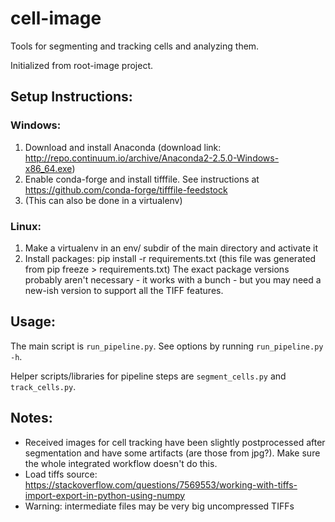 # cell-image

Tools for segmenting and tracking cells and analyzing them.

Initialized from root-image project.

## Setup Instructions:

### Windows:
   1. Download and install Anaconda (download link: http://repo.continuum.io/archive/Anaconda2-2.5.0-Windows-x86_64.exe)
   2. Enable conda-forge and install tifffile. See instructions at https://github.com/conda-forge/tifffile-feedstock
   3. (This can also be done in a virtualenv)

### Linux:
   1. Make a virtualenv in an env/ subdir of the main directory and activate it
   2. Install packages: pip install -r requirements.txt (this file was generated from pip freeze > requirements.txt)
       The exact package versions probably aren't necessary - it works with a bunch - but you may need a new-ish version to support all the TIFF features.

## Usage:

The main script is ``run_pipeline.py``. See options by running ``run_pipeline.py -h``.

Helper scripts/libraries for pipeline steps are ``segment_cells.py`` and ``track_cells.py``.

## Notes:
   - Received images for cell tracking have been slightly postprocessed after segmentation and have some artifacts (are those from jpg?). Make sure the whole integrated workflow doesn't do this.
   - Load tiffs source: https://stackoverflow.com/questions/7569553/working-with-tiffs-import-export-in-python-using-numpy
   - Warning: intermediate files may be very big uncompressed TIFFs
